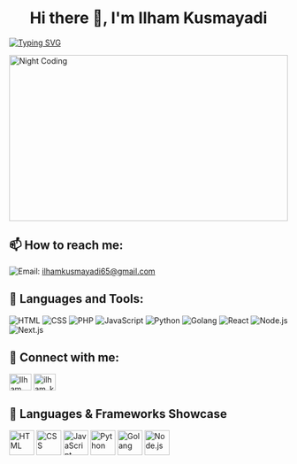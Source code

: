 <h1 align="center">Hi there 👋, I'm Ilham Kusmayadi</h1>

[![Typing SVG](https://readme-typing-svg.herokuapp.com?size=18&center=true&vCenter=true&width=420&lines=A+frontend+developer+with+passion+for+coding)](https://git.io/typing-svg)

<img alt="Night Coding" src="https://media.giphy.com/media/f3iwJFOVOwuy7K6FFw/giphy.gif" width=100% height="300px" align="center"/>

## 📫 How to reach me:

![Email](https://img.shields.io/badge/Email-ilhamkusmayadi65@gmail.com-informational?style=flat&logo=gmail&logoColor=white&color=D14836): ilhamkusmayadi65@gmail.com

## 🚀 Languages and Tools:

<p align="left">
  <img src="https://img.shields.io/badge/HTML-14354C.svg?logo=html5&logoColor=black&color=orange" alt="HTML" />
  <img src="https://img.shields.io/badge/CSS-14354C.svg?logo=css3&logoColor=white&color=blue" alt="CSS" />
  <img src="https://img.shields.io/badge/PHP-14354C.svg?logo=php&logoColor=white&color=mediumpurple" alt="PHP" />
  <img src="https://img.shields.io/badge/JavaScript-F7DF1E.svg?logo=javascript&logoColor=black" alt="JavaScript" />
  <img src="https://img.shields.io/badge/Python-14354C.svg?logo=python&logoColor=blue&color=yellow" alt="Python" />
  <img src="https://img.shields.io/badge/Golang-14354C.svg?logo=go&logoColor=white&color=blue" alt="Golang" />
  <img src="https://img.shields.io/badge/React-14354C.svg?logo=react&logoColor=black&color=skyblue" alt="React" />
  <img src="https://img.shields.io/badge/Node.js-14354C.svg?logo=node.js&logoColor=black&color=darkgreen" alt="Node.js" />
  <img src="https://img.shields.io/badge/Next.js-14354C.svg?logo=next.js&logoColor=black&color=purbleblue" alt="Next.js" />
</p>

## 🔗 Connect with me:

<p align="left">
  <a href="https://www.facebook.com/ilham.kusmayadi.5" target="_blank"><img align="center" src="https://raw.githubusercontent.com/rahuldkjain/github-profile-readme-generator/master/src/images/icons/Social/facebook.svg" alt="Ilham Kusmayadi" height="30" width="40" /></a>
  <a href="https://www.instagram.com/_ollham/" target="_blank"><img align="center" src="https://raw.githubusercontent.com/rahuldkjain/github-profile-readme-generator/master/src/images/icons/Social/instagram.svg" alt="ilham_kusmayadi" height="30" width="40" /></a>
</p>

## 🚀 Languages & Frameworks Showcase

<p align="left">
  <!-- Tambahkan gambar gerak dari masing-masing bahasa di sini -->
  <img src="https://media.giphy.com/media/f3iwJFOVOwuy7K6FFw/giphy.gif" alt="HTML" width="45px" />
  <img src="https://media.giphy.com/media/iY8CRBdQXODJSCERIr/giphy.gif" alt="CSS" width="45px" />
  <img src="https://media.giphy.com/media/juua9i2c2fA0AIp2iq/giphy.gif" alt="JavaScript" width="45px" />
  <img src="https://media.giphy.com/media/HwBlFQZFcAoUcPHZdX/giphy.gif" alt="Python" width="45px" />
  <img src="https://media.giphy.com/media/iDaCeaKrHhUI1I8e2b/giphy.gif" alt="Golang" width="45px" />
  <img src="https://media.giphy.com/media/HwBlFQZFcAoUcPHZdX/giphy.gif" alt="Node.js" width="45px" />
</p>

</details>
